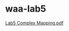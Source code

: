 # waa-lab5

[Lab5 Complex Mapping.pdf](https://github.com/vannygigo7/waa-lab5/files/12937510/Lab5.Complex.Mapping.pdf)
